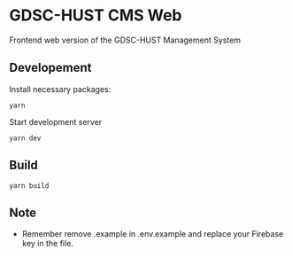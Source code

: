 # GDSC-HUST CMS Web

Frontend web version of the GDSC-HUST Management System

## Developement

Install necessary packages:

```
yarn
```

Start development server

```
yarn dev
```

## Build

```
yarn build
```

## Note
- Remember remove .example in .env.example and replace your Firebase key in the file.
